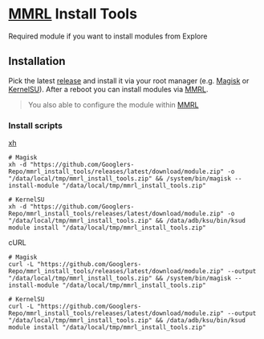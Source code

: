 [MMRL]: https://github.com/DerGoogler/MMRL
[Magisk]: https://github.com/topjohnwu/Magisk
[KernelSU]: https://kernelsu.org

# [MMRL][MMRL] Install Tools

Required module if you want to install modules from Explore

## Installation

Pick the latest [release](https://github.com/Googlers-Repo/mmrl_install_tools/releases/) and install it via your root manager (e.g. [Magisk][Magisk] or [KernelSU][KernelSU]). After a reboot you can install modules via [MMRL][MMRL].

> You also able to configure the module within [MMRL][MMRL]

### Install scripts

<a module="xhhttp" href="https://github.com/Magisk-Modules-Alt-Repo/xhhttp">xh</a>

```shell
# Magisk
xh -d "https://github.com/Googlers-Repo/mmrl_install_tools/releases/latest/download/module.zip" -o "/data/local/tmp/mmrl_install_tools.zip" && /system/bin/magisk --install-module "/data/local/tmp/mmrl_install_tools.zip"

# KernelSU
xh -d "https://github.com/Googlers-Repo/mmrl_install_tools/releases/latest/download/module.zip" -o "/data/local/tmp/mmrl_install_tools.zip" && /data/adb/ksu/bin/ksud module install "/data/local/tmp/mmrl_install_tools.zip"
```

cURL

```shell
# Magisk
curl -L "https://github.com/Googlers-Repo/mmrl_install_tools/releases/latest/download/module.zip" --output "/data/local/tmp/mmrl_install_tools.zip" && /system/bin/magisk --install-module "/data/local/tmp/mmrl_install_tools.zip"

# KernelSU
curl -L "https://github.com/Googlers-Repo/mmrl_install_tools/releases/latest/download/module.zip" --output "/data/local/tmp/mmrl_install_tools.zip" && /data/adb/ksu/bin/ksud module install "/data/local/tmp/mmrl_install_tools.zip"
```
